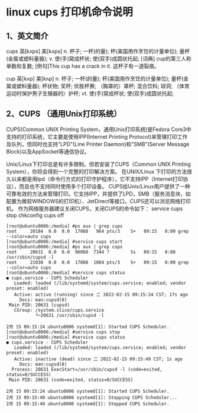 # linux cups 打印机命令说明

## 1、英文简介
cups	英[kʌps]
美[kʌps]
n.	杯子; 一杯(的量); 杯(美国用作烹饪的计量单位); 量杯(金属或塑料量器);
v.	使(手)窝成杯状; 使(双手)成圆状托起;
[词典]	cup的第三人称单数和复数;
[例句]This cup has a crack in it.
这杯子有一道裂痕。

cup	英[kʌp]
美[kʌp]
n.	杯子; 一杯(的量); 杯(美国用作烹饪的计量单位); 量杯(金属或塑料量器); 杯状物; 奖杯; 优胜杯赛; （胸罩的）罩杯; 混合饮料; 球洞; （体育运动时保护男子生殖器的）护杯;
vt.	使(手)窝成杯状; 使(双手)成圆状托起;

## 2、CUPS （通用Unix打印系统）
CUPS(Common UNIX Printing System，通用Unix打印系统)是Fedora Core3中支持的打印系统，它主要是使用IPP(Internet Printing Protocol)来管理打印工作及队列，但同时也支持"LPD"(Line Printer Daemon)和"SMB"(Server Message Block)以及AppSocket等通信协议。

Unix/Linux下打印总是有许多限制。但若安装了CUPS（Common UNIX Printing System），你将会得到一个完整的打印解决方案。
在UNIX/Linux 下打印的方法很久以来都是用lpd（命令行方式的打印守护程序），它不支持IPP（Internet打印协议），而且也不支持同时使用多个打印设备。
CUPS给Unix/Linux用户提供了一种可靠有效的方法来管理打印。它支持IPP，并提供了LPD，SMB（服务消息块，如配置为微软WINDOWS的打印机）、JetDirect等接口。CUPS还可以浏览网络打印机。
作为网络服务器建议关闭CUPS，关闭CUPS的命令如下：
service cups stop
chkconfig cups off

```
[root@ubuntu0006:/media] #ps aux | grep cups
root     20184  0.0  0.0  17088   964 pts/3    S+   09:15   0:00 grep --color=auto cups
[root@ubuntu0006:/media] #service cups start
[root@ubuntu0006:/media] #ps aux | grep cups
root     20631  0.0  0.0  96060  7344 ?        Ss   09:15   0:00 /usr/sbin/cupsd -l
root     21030  0.0  0.0  17088  1084 pts/3    S+   09:15   0:00 grep --color=auto cups
[root@ubuntu0006:/media] #service cups status
● cups.service - CUPS Scheduler
   Loaded: loaded (/lib/systemd/system/cups.service; enabled; vendor preset: enabled)
   Active: active (running) since 二 2022-02-15 09:15:24 CST; 17s ago
     Docs: man:cupsd(8)
 Main PID: 20631 (cupsd)
   CGroup: /system.slice/cups.service
           └─20631 /usr/sbin/cupsd -l

2月 15 09:15:24 ubuntu0006 systemd[1]: Started CUPS Scheduler.
[root@ubuntu0006:/media] #service cups stop
[root@ubuntu0006:/media] #service cups status
● cups.service - CUPS Scheduler
   Loaded: loaded (/lib/systemd/system/cups.service; enabled; vendor preset: enabled)
   Active: inactive (dead) since 二 2022-02-15 09:15:49 CST; 1s ago
     Docs: man:cupsd(8)
  Process: 20631 ExecStart=/usr/sbin/cupsd -l (code=exited, status=0/SUCCESS)
 Main PID: 20631 (code=exited, status=0/SUCCESS)

2月 15 09:15:24 ubuntu0006 systemd[1]: Started CUPS Scheduler.
2月 15 09:15:49 ubuntu0006 systemd[1]: Stopping CUPS Scheduler...
2月 15 09:15:49 ubuntu0006 systemd[1]: Stopped CUPS Scheduler.
```